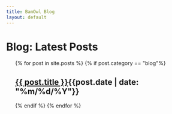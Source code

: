 ```yaml
---
title: BamOwl Blog
layout: default
---
```


<h1>Blog: Latest Posts</h1>

<ul style="list-style:none;">
  {% for post in site.posts %}
  {% if post.category == "blog"%}
  <li>
      <h2><a href="{{ post.url }}">{{ post.title }}</a><span class="date">{{post.date |  date: "%m/%d/%Y"}}</span></h2>      
  </li>
  {% endif %}
  {% endfor %}
</ul>